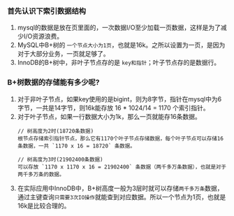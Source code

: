 
### 首先认识下索引数据结构
1. mysql的数据是放在页里面的，一次数据I/O至少加载一页数据，这样是为了减少I/O资源浪费。
2. MySQL中B+树的 `一个节点大小为1页`，也就是16k。之所以设置为一页，是因为对于大部分业务，一页就足够了。
3. InnoDB的B+树中，非叶子节点存的是 `key和指针`；叶子节点存的是数据行。

### B+树数据的存储能有多少呢?
1. 对于非叶子节点，如果key使用的是bigint，则为8字节，指针在mysql中为6字节，一共是14字节，则16k能存放 16 * 1024/14 = 1170 个索引指针。
2. 对于叶子节点，如果一行数据大小为1k，那么一页就能存16条数据。
    ```
    // 树高度为2时(18720条数据)
    根节点存储索引指针节点，那么它有1170个叶子节点存储数据，每个叶子节点可以存储16条数据，一共 `1170 x 16 = 18720` 条数据。

    // 树高度为3时(21902400条数据)
    可以存放 `1170 x 1170 x 16 = 21902400` 条数据（两千多万条数据），也就是对于两千多万条的数据。
    ```
3. 在实际应用中InnoDB中，B+树高度一般为3层时就可以存储`两千多万条`数据，通过主键查询`只需要3次IO操作`就能查到对应数据。所以一个节点为1页，也就是16k是比较合理的。